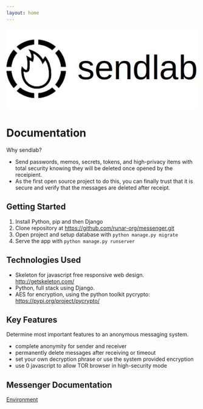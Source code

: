 ```yaml
---
layout: home
---
```

![Logo](/banner.jpg)
# Documentation
Why sendlab?
- Send passwords, memos, secrets, tokens, and high-privacy items with total security knowing they will be deleted once opened by the receipient.
- As the first open source project to do this, you can finally trust that it is secure and verify that the messages are deleted after receipt.

## Getting Started

1) Install Python, pip and then Django
2) Clone repository at https://github.com/runar-org/messenger.git
3) Open project and setup database with ``python manage.py migrate``
4) Serve the app with ``python manage.py runserver``

## Technologies Used
* Skeleton for javascript free responsive web design. http://getskeleton.com/
* Python, full stack using Django.
* AES for encryption, using the python toolkit pycrypto: https://pypi.org/project/pycrypto/

## Key Features
Determine most important features to an anonymous messaging system.

* complete anonymity for sender and receiver 
* permanently delete messages after receiving or timeout
* set your own decryption phrase or use the system provided encryption
* use 0 javascript to allow TOR browser in high-security mode

## Messenger Documentation

  <a href="{{site.baseurl}}/messenger/environment">Environment</a>